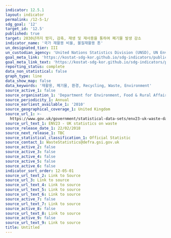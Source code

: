 ```yaml
---
indicator: 12.5.1
layout: indicator
permalink: /12-5-1/
sdg_goal: '12'
target_id: '12.5'
published: true
target: 2030년까지 방지, 감축, 재생 및 재사용을 통하여 폐기물 발생 감소
indicator_name: '국가 재활용 비율, 물질재활용 톤'
un_designated_tier: III
un_custodian_agency: 'United Nations Statistics Division (UNSD), UN Environment (UNEP)'
goal_meta_link: 'https://kostat-sdg-kor.github.io/sdg-indicators/public/data/Metadata-03-01-01.pdf'
goal_meta_link_text: 'https://kostat-sdg-kor.github.io/sdg-indicators/public/data/Metadata-03-01-01.pdf'
reporting_status: complete
data_non_statistical: false
graph_type: line
data_show_map: false
data_keywords: '재활용, 폐기물, 환경, Recycling, Waste, Environment'
source_active_1: false
source_organisation_1: 'Department for Environment, Food & Rural Affairs (DEFRA)'
source_periodicity_1: Annual
source_earliest_available_1: '2010'
source_geographical_coverage_1: United Kingdom
source_url_1: >-
  https://www.gov.uk/government/statistical-data-sets/env23-uk-waste-data-and-management
source_url_text_1: ENV23 - UK statistics on waste
source_release_date_1: 22/02/2018
source_next_release_1: TBC
source_statistical_classification_1: Official Statistic
source_contact_1: WasteStatistics@defra.gsi.gov.uk
source_active_2: false
source_active_3: false
source_active_4: false
source_active_5: false
source_active_6: false
indicator_sort_order: 12-05-01
source_url_text_2: Link to Source
source_url_3: Link to source
source_url_text_4: Link to source
source_url_text_5: Link to source
source_url_text_6: Link to source
source_active_7: false
source_url_text_7: Link to source
source_active_8: false
source_url_text_8: Link to source
source_active_9: false
source_url_text_9: Link to source
title: Untitled
---
```

